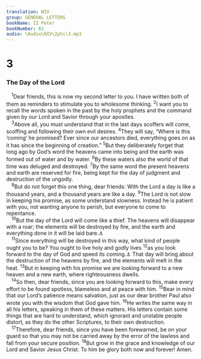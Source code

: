 ```yaml
---
translation: NIV
group: GENERAL LETTERS
bookName: II Peter 
bookNumber: 61
audio: \Audio\NIV\2phi\3.mp3
---
```


<div class="title"><h1>3</h1><h3>The Day of the Lord </h3></div>
<span class="verse 2phi_3_1"> <sup>1</sup>Dear friends, this is now my second letter to you. I have written both of them as reminders to stimulate you to wholesome thinking. </span>
<span class="verse 2phi_3_2"><sup>2</sup>I want you to recall the words spoken in the past by the holy prophets and the command given by our Lord and Savior through your apostles. <br/></span>
<span class="verse 2phi_3_3"> <sup>3</sup>Above all, you must understand that in the last days scoffers will come, scoffing and following their own evil desires. </span>
<span class="verse 2phi_3_4"><sup>4</sup>They will say, “Where is this ‘coming’ he promised? Ever since our ancestors died, everything goes on as it has since the beginning of creation.” </span>
<span class="verse 2phi_3_5"><sup>5</sup>But they deliberately forget that long ago by God’s word the heavens came into being and the earth was formed out of water and by water. </span>
<span class="verse 2phi_3_6"><sup>6</sup>By these waters also the world of that time was deluged and destroyed. </span>
<span class="verse 2phi_3_7"><sup>7</sup>By the same word the present heavens and earth are reserved for fire, being kept for the day of judgment and destruction of the ungodly. <br/></span>
<span class="verse 2phi_3_8"> <sup>8</sup>But do not forget this one thing, dear friends: With the Lord a day is like a thousand years, and a thousand years are like a day. </span>
<span class="verse 2phi_3_9"><sup>9</sup>The Lord is not slow in keeping his promise, as some understand slowness. Instead he is patient with you, not wanting anyone to perish, but everyone to come to repentance. <br/></span>
<span class="verse 2phi_3_10"> <sup>10</sup>But the day of the Lord will come like a thief. The heavens will disappear with a roar; the elements will be destroyed by fire, and the earth and everything done in it will be laid bare.<a data-toggle="tooltip" data-placement="bottom" title="Some manuscripts be burned up">⚓</a><br/></span>
<span class="verse 2phi_3_11"> <sup>11</sup>Since everything will be destroyed in this way, what kind of people ought you to be? You ought to live holy and godly lives </span>
<span class="verse 2phi_3_12"><sup>12</sup>as you look forward to the day of God and speed its coming.<a data-toggle="tooltip" data-placement="bottom" title="Or as you wait eagerly for the day of God to come">⚓</a> That day will bring about the destruction of the heavens by fire, and the elements will melt in the heat. </span>
<span class="verse 2phi_3_13"><sup>13</sup>But in keeping with his promise we are looking forward to a new heaven and a new earth, where righteousness dwells. <br/></span>
<span class="verse 2phi_3_14"> <sup>14</sup>So then, dear friends, since you are looking forward to this, make every effort to be found spotless, blameless and at peace with him. </span>
<span class="verse 2phi_3_15"><sup>15</sup>Bear in mind that our Lord’s patience means salvation, just as our dear brother Paul also wrote you with the wisdom that God gave him. </span>
<span class="verse 2phi_3_16"><sup>16</sup>He writes the same way in all his letters, speaking in them of these matters. His letters contain some things that are hard to understand, which ignorant and unstable people distort, as they do the other Scriptures, to their own destruction. <br/></span>
<span class="verse 2phi_3_17"> <sup>17</sup>Therefore, dear friends, since you have been forewarned, be on your guard so that you may not be carried away by the error of the lawless and fall from your secure position. </span>
<span class="verse 2phi_3_18"><sup>18</sup>But grow in the grace and knowledge of our Lord and Savior Jesus Christ. To him be glory both now and forever! Amen. <br/></span>
